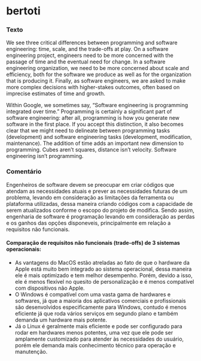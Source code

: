 # bertoti
### Texto
We see three critical differences between programming and software engineering: time, scale, and the trade-offs at play. On a software engineering project, engineers need to be more concerned with the passage of time and the eventual need for change. In a software engineering organization, we need to be more concerned about scale and efficiency, both for the software we produce as well as for the organization that is producing it. Finally, as software engineers, we are asked to make more complex decisions with higher-stakes outcomes, often based on imprecise estimates of time and growth.

Within Google, we sometimes say, “Software engineering is programming integrated over time.” Programming is certainly a significant part of software engineering: after all, programming is how you generate new software in the first place. If you accept this distinction, it also becomes clear that we might need to delineate between programming tasks (development) and software engineering tasks (development, modification, maintenance). The addition of time adds an important new dimension to programming. Cubes aren’t squares, distance isn’t velocity. Software engineering isn’t programming.

### Comentário 
Engenheiros de software devem se preocupar em criar códigos que atendam as necessidades atuais e prever as necessidades futuras de um problema, levando em consideração as limitações da ferramenta ou plataforma utilizadas, dessa maneira criando códigos com a capacidade de serem atualizados conforme o escopo do projeto de modifica.
Sendo assim, engenharia de software é programação levando em consideração as perdas e os ganhos das opções disponeveis, principalmente em relação a requisitos não funcionais.

#### Comparação de requisitos não funcionais (trade-offs) de 3 sistemas operacionais:
- As vantagens do MacOS estão atreladas ao fato de que o hardware da Apple está muito bem integrado ao sistema operacional, dessa maneira ele é mais optimizado e tem melhor desempenho. Porém, devido a isso, ele é menos flexível no quesito de personalização e é menos compatível com dispositivos não Apple.
- O Windows é compatível com uma vasta gama de hardwares e softwares, já que a maioria dos aplicativos comerciais e profissionais são desenvolvidos especificamente para Windows, contudo é menos eficiente já que roda vários serviços em segundo plano e também demanda um hardware mais potente.
- Já o Linux é geralmente mais eficiente e pode ser configurado para rodar em hardwares menos potentes, uma vez que ele pode ser amplamente customizado para atender às necessidades do usuário, porém ele demanda mais conhecimento técnico para operação e manutenção.
